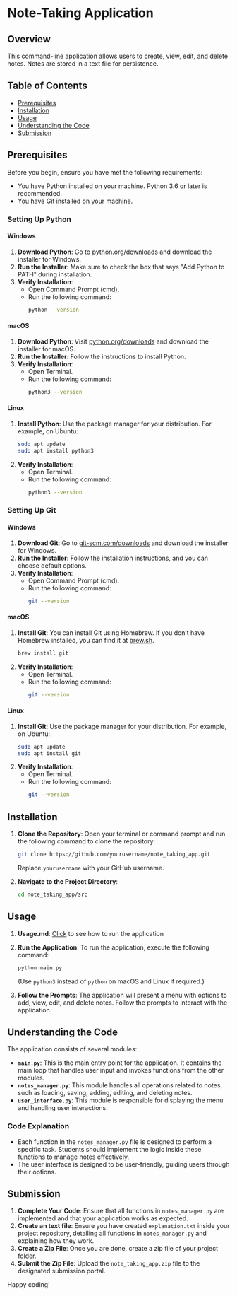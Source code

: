 
# Note-Taking Application

## Overview
This command-line application allows users to create, view, edit, and delete notes. Notes are stored in a text file for persistence. 

## Table of Contents
- [Prerequisites](#prerequisites)
- [Installation](#installation)
- [Usage](#usage)
- [Understanding the Code](#understanding-the-code)
- [Submission](#submission)

## Prerequisites
Before you begin, ensure you have met the following requirements:
- You have Python installed on your machine. Python 3.6 or later is recommended.
- You have Git installed on your machine.

### Setting Up Python

#### Windows
1. **Download Python**: Go to [python.org/downloads](https://www.python.org/downloads/) and download the installer for Windows.
2. **Run the Installer**: Make sure to check the box that says "Add Python to PATH" during installation.
3. **Verify Installation**:
   - Open Command Prompt (cmd).
   - Run the following command:
     ```bash
     python --version
     ```

#### macOS
1. **Download Python**: Visit [python.org/downloads](https://www.python.org/downloads/) and download the installer for macOS.
2. **Run the Installer**: Follow the instructions to install Python.
3. **Verify Installation**:
   - Open Terminal.
   - Run the following command:
     ```bash
     python3 --version
     ```

#### Linux
1. **Install Python**: Use the package manager for your distribution. For example, on Ubuntu:
   ```bash
   sudo apt update
   sudo apt install python3
   ```
2. **Verify Installation**:
   - Open Terminal.
   - Run the following command:
     ```bash
     python3 --version
     ```

### Setting Up Git

#### Windows
1. **Download Git**: Go to [git-scm.com/downloads](https://git-scm.com/downloads) and download the installer for Windows.
2. **Run the Installer**: Follow the installation instructions, and you can choose default options.
3. **Verify Installation**:
   - Open Command Prompt (cmd).
   - Run the following command:
     ```bash
     git --version
     ```

#### macOS
1. **Install Git**: You can install Git using Homebrew. If you don’t have Homebrew installed, you can find it at [brew.sh](https://brew.sh).
   ```bash
   brew install git
   ```
2. **Verify Installation**:
   - Open Terminal.
   - Run the following command:
     ```bash
     git --version
     ```

#### Linux
1. **Install Git**: Use the package manager for your distribution. For example, on Ubuntu:
   ```bash
   sudo apt update
   sudo apt install git
   ```
2. **Verify Installation**:
   - Open Terminal.
   - Run the following command:
     ```bash
     git --version
     ```

## Installation
1. **Clone the Repository**:
   Open your terminal or command prompt and run the following command to clone the repository:
   ```bash
   git clone https://github.com/yourusername/note_taking_app.git
   ```
   Replace `yourusername` with your GitHub username.

2. **Navigate to the Project Directory**:
   ```bash
   cd note_taking_app/src
   ```

## Usage
1. **Usage.md**: [Click](./Usage.md) to see how to run the application

2. **Run the Application**:
   To run the application, execute the following command:
   ```bash
   python main.py
   ```
   (Use `python3` instead of `python` on macOS and Linux if required.)

3. **Follow the Prompts**:
   The application will present a menu with options to add, view, edit, and delete notes. Follow the prompts to interact with the application.

## Understanding the Code
The application consists of several modules:
- **`main.py`**: This is the main entry point for the application. It contains the main loop that handles user input and invokes functions from the other modules.
- **`notes_manager.py`**: This module handles all operations related to notes, such as loading, saving, adding, editing, and deleting notes.
- **`user_interface.py`**: This module is responsible for displaying the menu and handling user interactions.

### Code Explanation
- Each function in the `notes_manager.py` file is designed to perform a specific task. Students should implement the logic inside these functions to manage notes effectively.
- The user interface is designed to be user-friendly, guiding users through their options.

## Submission
1. **Complete Your Code**: Ensure that all functions in `notes_manager.py` are implemented and that your application works as expected.
2. **Create an text file**: Ensure you have created `explanation.txt` inside your project repository, detailing all functions in `notes_manager.py` and explaining how they work.
3. **Create a Zip File**: Once you are done, create a zip file of your project folder.
4. **Submit the Zip File**: Upload the `note_taking_app.zip` file to the designated submission portal.

Happy coding!